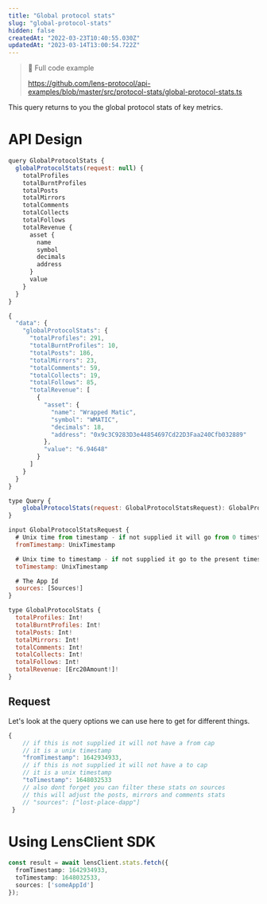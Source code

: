 ```yaml
---
title: "Global protocol stats"
slug: "global-protocol-stats"
hidden: false
createdAt: "2022-03-23T10:40:55.030Z"
updatedAt: "2023-03-14T13:00:54.722Z"
---
```

> 📘 Full code example
> 
> <https://github.com/lens-protocol/api-examples/blob/master/src/protocol-stats/global-protocol-stats.ts>

This query returns to you the global protocol stats of key metrics.

# API Design

```javascript Example operation
query GlobalProtocolStats {
  globalProtocolStats(request: null) {
    totalProfiles
    totalBurntProfiles
    totalPosts
    totalMirrors
    totalComments
    totalCollects
    totalFollows
    totalRevenue {
      asset {
        name
        symbol
        decimals
        address
      }
      value
    }
  }
}
```
```javascript Example response
{
  "data": {
    "globalProtocolStats": {
      "totalProfiles": 291,
      "totalBurntProfiles": 10,
      "totalPosts": 186,
      "totalMirrors": 23,
      "totalComments": 59,
      "totalCollects": 19,
      "totalFollows": 85,
      "totalRevenue": [
        {
          "asset": {
            "name": "Wrapped Matic",
            "symbol": "WMATIC",
            "decimals": 18,
            "address": "0x9c3C9283D3e44854697Cd22D3Faa240Cfb032889"
          },
          "value": "6.94648"
        }
      ]
    }
  }
}
```
```javascript Query interface
type Query {
	globalProtocolStats(request: GlobalProtocolStatsRequest): GlobalProtocolStats!
}
```
```javascript Request
input GlobalProtocolStatsRequest {
  # Unix time from timestamp - if not supplied it will go from 0 timestamp
  fromTimestamp: UnixTimestamp

  # Unix time to timestamp - if not supplied it go to the present timestamp
  toTimestamp: UnixTimestamp

  # The App Id
  sources: [Sources!]
}
```
```javascript Response
type GlobalProtocolStats {
  totalProfiles: Int!
  totalBurntProfiles: Int!
  totalPosts: Int!
  totalMirrors: Int!
  totalComments: Int!
  totalCollects: Int!
  totalFollows: Int!
  totalRevenue: [Erc20Amount!]!
}
```



## Request

Let's look at the query options we can use here to get for different things. 

```javascript get global stats
{
    // if this is not supplied it will not have a from cap
    // it is a unix timestamp
    "fromTimestamp": 1642934933,
    // if this is not supplied it will not have a to cap
    // it is a unix timestamp
    "toTimestamp": 1648032533
    // also dont forget you can filter these stats on sources
    // this will adjust the posts, mirrors and comments stats
    // "sources": ["lost-place-dapp"]
 }
```



# 

# Using LensClient SDK

```typescript
const result = await lensClient.stats.fetch({
  fromTimestamp: 1642934933,
  toTimestamp: 1648032533,
  sources: ['someAppId']
});
```